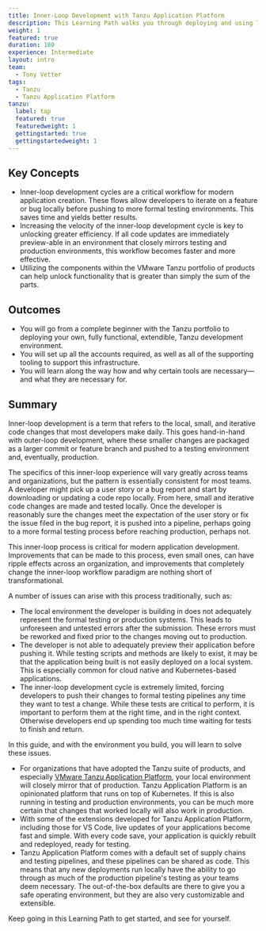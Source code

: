 ```yaml
---
title: Inner-Loop Development with Tanzu Application Platform
description: This Learning Path walks you through deploying and using Tanzu Application Platform, a platform for developers, built on top of Kubernetes.
weight: 1
featured: true
duration: 180
experience: Intermediate
layout: intro
team:
  - Tony Vetter
tags:
  - Tanzu
  - Tanzu Application Platform
tanzu:
  label: tap
  featured: true
  featuredweight: 1
  gettingstarted: true
  gettingstartedweight: 1
---
```


## Key Concepts

- Inner-loop development cycles are a critical workflow for modern application creation. These flows allow developers to iterate on a feature or bug locally before pushing to more formal testing environments. This saves time and yields better results.
- Increasing the velocity of the inner-loop development cycle is key to unlocking greater efficiency. If all code updates are immediately preview-able in an environment that closely mirrors testing and production environments, this workflow becomes faster and more effective.
- Utilizing the components within the VMware Tanzu portfolio of products can help unlock functionality that is greater than simply the sum of the parts.

## Outcomes

- You will go from a complete beginner with the Tanzu portfolio to deploying your own, fully functional, extendible, Tanzu development environment.
- You will set up all the accounts required, as well as all of the supporting tooling to support this infrastructure.
- You will learn along the way how and why certain tools are necessary—and what they are necessary for.

## Summary

Inner-loop development is a term that refers to the local, small, and iterative code changes that most developers make daily. This goes hand-in-hand with outer-loop development, where these smaller changes are packaged as a larger commit or feature branch and pushed to a testing environment and, eventually, production.

The specifics of this inner-loop experience will vary greatly across teams and organizations, but the pattern is essentially consistent for most teams. A developer might pick up a user story or a bug report and start by downloading or updating a code repo locally. From here, small and iterative code changes are made and tested locally. Once the developer is reasonably sure the changes meet the expectation of the user story or fix the issue filed in the bug report, it is pushed into a pipeline, perhaps going to a more formal testing process before reaching production, perhaps not.

This inner-loop process is critical for modern application development. Improvements that can be made to this process, even small ones, can have ripple effects across an organization, and improvements that completely change the inner-loop workflow paradigm are nothing short of transformational.

A number of issues can arise with this process traditionally, such as:

- The local environment the developer is building in does not adequately represent the formal testing or production systems. This leads to unforeseen and untested errors after the submission. These errors must be reworked and fixed prior to the changes moving out to production.
- The developer is not able to adequately preview their application before pushing it. While testing scripts and methods are likely to exist, it may be that the application being built is not easily deployed on a local system. This is especially common for cloud native and Kubernetes-based applications.
- The inner-loop development cycle is extremely limited, forcing developers to push their changes to formal testing pipelines any time they want to test a change. While these tests are critical to perform, it is important to perform them at the right time, and in the right context. Otherwise developers end up spending too much time waiting for tests to finish and return.

In this guide, and with the environment you build, you will learn to solve these issues.

- For organizations that have adopted the Tanzu suite of products, and especially [VMware Tanzu Application Platform](https://tanzu.vmware.com/application-platform), your local environment will closely mirror that of production. Tanzu Application Platform is an opinionated platform that runs on top of Kubernetes. If this is also running in testing and production environments, you can be much more certain that changes that worked locally will also work in production.
- With some of the extensions developed for Tanzu Application Platform, including those for VS Code, live updates of your applications become fast and simple. With every code save, your application is quickly rebuilt and redeployed, ready for testing.
- Tanzu Application Platform comes with a default set of supply chains and testing pipelines, and these pipelines can be shared as code. This means that any new deployments run locally have the ability to go through as much of the production pipeline's testing as your teams deem necessary. The out-of-the-box defaults are there to give you a safe operating environment, but they are also very customizable and extensible.

Keep going in this Learning Path to get started, and see for yourself.
